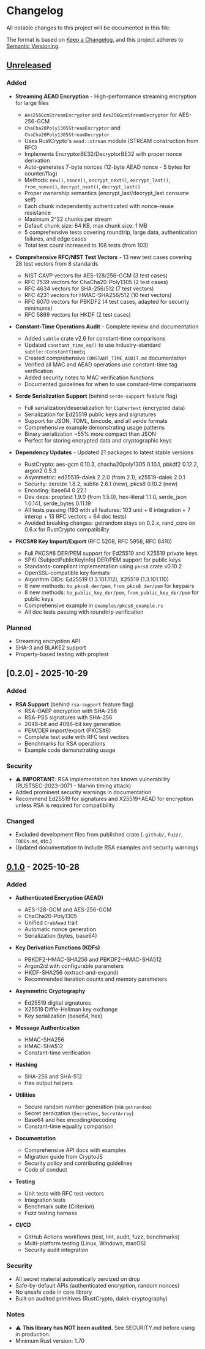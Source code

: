 # Changelog

All notable changes to this project will be documented in this file.

The format is based on [Keep a Changelog](https://keepachangelog.com/en/1.0.0/),
and this project adheres to [Semantic Versioning](https://semver.org/spec/v2.0.0.html).

## [Unreleased]

### Added
- **Streaming AEAD Encryption** - High-performance streaming encryption for large files
  - `Aes256GcmStreamEncryptor` and `Aes256GcmStreamDecryptor` for AES-256-GCM
  - `ChaCha20Poly1305StreamEncryptor` and `ChaCha20Poly1305StreamDecryptor`
  - Uses RustCrypto's `aead::stream` module (STREAM construction from RFC)
  - Implements EncryptorBE32/DecryptorBE32 with proper nonce derivation
  - Auto-generates 7-byte nonces (12-byte AEAD nonce - 5 bytes for counter/flag)
  - Methods: `new()`, `nonce()`, `encrypt_next()`, `encrypt_last()`, `from_nonce()`, `decrypt_next()`, `decrypt_last()`
  - Proper ownership semantics (encrypt_last/decrypt_last consume self)
  - Each chunk independently authenticated with nonce-reuse resistance
  - Maximum 2^32 chunks per stream
  - Default chunk size: 64 KB, max chunk size: 1 MB
  - 5 comprehensive tests covering roundtrip, large data, authentication failures, and edge cases
  - Total test count increased to 108 tests (from 103)

- **Comprehensive RFC/NIST Test Vectors** - 13 new test cases covering 28 test vectors from 8 standards
  - NIST CAVP vectors for AES-128/256-GCM (3 test cases)
  - RFC 7539 vectors for ChaCha20-Poly1305 (2 test cases)
  - RFC 4634 vectors for SHA-256/512 (7 test vectors)
  - RFC 4231 vectors for HMAC-SHA256/512 (10 test vectors)
  - RFC 6070 vectors for PBKDF2 (4 test cases, adapted for security minimums)
  - RFC 5869 vectors for HKDF (2 test cases)

- **Constant-Time Operations Audit** - Complete review and documentation
  - Added `subtle` crate v2.6 for constant-time comparisons
  - Updated `constant_time_eq()` to use industry-standard `subtle::ConstantTimeEq`
  - Created comprehensive `CONSTANT_TIME_AUDIT.md` documentation
  - Verified all MAC and AEAD operations use constant-time tag verification
  - Added security notes to MAC verification functions
  - Documented guidelines for when to use constant-time comparisons

- **Serde Serialization Support** (behind `serde-support` feature flag)
  - Full serialization/deserialization for `Ciphertext` (encrypted data)
  - Serialization for Ed25519 public keys and signatures
  - Support for JSON, TOML, bincode, and all serde formats
  - Comprehensive example demonstrating usage patterns
  - Binary serialization ~55% more compact than JSON
  - Perfect for storing encrypted data and cryptographic keys

- **Dependency Updates** - Updated 21 packages to latest stable versions
  - RustCrypto: aes-gcm 0.10.3, chacha20poly1305 0.10.1, pbkdf2 0.12.2, argon2 0.5.3
  - Asymmetric: ed25519-dalek 2.2.0 (from 2.1), x25519-dalek 2.0.1
  - Security: zeroize 1.8.2, subtle 2.6.1 (new), pkcs8 0.10.2 (new)
  - Encoding: base64 0.22.1
  - Dev deps: proptest 1.9.0 (from 1.5.0), hex-literal 1.1.0, serde_json 1.0.141, serde_bytes 0.11.19
  - All tests passing (193 with all features: 103 unit + 6 integration + 7 interop + 13 RFC vectors + 64 doc tests)
  - Avoided breaking changes: getrandom stays on 0.2.x, rand_core on 0.6.x for RustCrypto compatibility

- **PKCS#8 Key Import/Export** (RFC 5208, RFC 5958, RFC 8410)
  - Full PKCS#8 DER/PEM support for Ed25519 and X25519 private keys
  - SPKI (SubjectPublicKeyInfo) DER/PEM support for public keys
  - Standards-compliant implementation using `pkcs8` crate v0.10.2
  - OpenSSL-compatible key formats
  - Algorithm OIDs: Ed25519 (1.3.101.112), X25519 (1.3.101.110)
  - 8 new methods: `to_pkcs8_der/pem`, `from_pkcs8_der/pem` for keypairs
  - 8 new methods: `to_public_key_der/pem`, `from_public_key_der/pem` for public keys
  - Comprehensive example in `examples/pkcs8_example.rs`
  - All doc tests passing with roundtrip verification

### Planned
- Streaming encryption API
- SHA-3 and BLAKE2 support
- Property-based testing with proptest

## [0.2.0] - 2025-10-29

### Added
- **RSA Support** (behind `rsa-support` feature flag)
  - RSA-OAEP encryption with SHA-256
  - RSA-PSS signatures with SHA-256
  - 2048-bit and 4096-bit key generation
  - PEM/DER import/export (PKCS#8)
  - Complete test suite with RFC test vectors
  - Benchmarks for RSA operations
  - Example code demonstrating usage

### Security
- ⚠️ **IMPORTANT**: RSA implementation has known vulnerability (RUSTSEC-2023-0071 - Marvin timing attack)
- Added prominent security warnings in documentation
- Recommend Ed25519 for signatures and X25519+AEAD for encryption unless RSA is required for compatibility

### Changed
- Excluded development files from published crate (`.github/`, `fuzz/`, `TODOs.md`, etc.)
- Updated documentation to include RSA examples and security warnings

## [0.1.0] - 2025-10-28

### Added
- **Authenticated Encryption (AEAD)**
  - AES-128-GCM and AES-256-GCM
  - ChaCha20-Poly1305
  - Unified `CrabAead` trait
  - Automatic nonce generation
  - Serialization (bytes, base64)

- **Key Derivation Functions (KDFs)**
  - PBKDF2-HMAC-SHA256 and PBKDF2-HMAC-SHA512
  - Argon2id with configurable parameters
  - HKDF-SHA256 (extract-and-expand)
  - Recommended iteration counts and memory parameters

- **Asymmetric Cryptography**
  - Ed25519 digital signatures
  - X25519 Diffie-Hellman key exchange
  - Key serialization (base64, hex)

- **Message Authentication**
  - HMAC-SHA256
  - HMAC-SHA512
  - Constant-time verification

- **Hashing**
  - SHA-256 and SHA-512
  - Hex output helpers

- **Utilities**
  - Secure random number generation (via `getrandom`)
  - Secret zeroization (`SecretVec`, `SecretArray`)
  - Base64 and hex encoding/decoding
  - Constant-time equality comparison

- **Documentation**
  - Comprehensive API docs with examples
  - Migration guide from CryptoJS
  - Security policy and contributing guidelines
  - Code of conduct

- **Testing**
  - Unit tests with RFC test vectors
  - Integration tests
  - Benchmark suite (Criterion)
  - Fuzz testing harness

- **CI/CD**
  - GitHub Actions workflows (test, lint, audit, fuzz, benchmarks)
  - Multi-platform testing (Linux, Windows, macOS)
  - Security audit integration

### Security
- All secret material automatically zeroized on drop
- Safe-by-default APIs (authenticated encryption, random nonces)
- No unsafe code in core library
- Built on audited primitives (RustCrypto, dalek-cryptography)

### Notes
- ⚠️ **This library has NOT been audited.** See SECURITY.md before using in production.
- Minimum Rust version: 1.70

[Unreleased]: https://github.com/AriajSarkar/crabgraph/compare/v0.1.0...HEAD
[0.1.0]: https://github.com/AriajSarkar/crabgraph/releases/tag/v0.1.0
